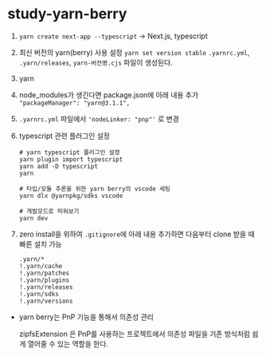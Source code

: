 # study-yarn-berry

1. `yarn create next-app --typescript` -> Next.js, typescript

2. 최신 버전의 yarn(berry) 사용 설정
   `yarn set version stable`
   `.yarnrc.yml`, `.yarn/releases`, `yarn-버전명.cjs` 파일이 생성된다.

3. yarn

4. node_modules가 생긴다면 package.json에 아래 내용 추가
   `"packageManager": "yarn@3.1.1",`

5. `.yarnrc.yml` 파일에서 `'nodeLinker: "pnp"'` 로 변경

6. typescript 관련 플러그인 설정

   ```
   # yarn typescript 플러그인 설정
   yarn plugin import typescript
   yarn add -D typescript
   yarn

   # 타입/모듈 추론을 위한 yarn berry의 vscode 세팅
   yarn dlx @yarnpkg/sdks vscode

   # 개발모드로 띄워보기
   yarn dev
   ```

7. zero install을 위하여 `.gitignore`에 아래 내용 추가하면 다음부터 clone 받을 때 빠른 설치 가능

   ```
   .yarn/*
   !.yarn/cache
   !.yarn/patches
   !.yarn/plugins
   !.yarn/releases
   !.yarn/sdks
   !.yarn/versions
   ```

- yarn berry는 PnP 기능을 통해서 의존성 관리

  zipfsExtension 은 PnP를 사용하는 프로젝트에서 의존성 파일을 기존 방식처럼 쉽게 열어줄 수 있는 역할을 한다.
